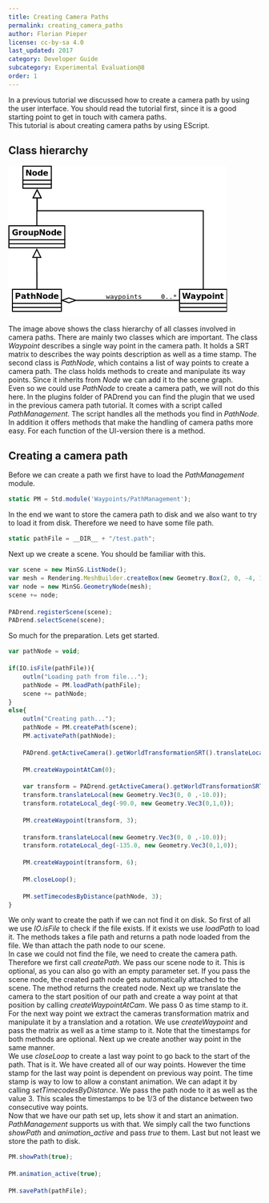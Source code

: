 ```yaml
---
title: Creating Camera Paths
permalink: creating_camera_paths
author: Florian Pieper
license: cc-by-sa 4.0
last_updated: 2017
category: Developer Guide
subcategory: Experimental Evaluation@8
order: 1
---
```

<!------------------------------------------------------------------------------------------------
This work is licensed under the Creative Commons Attribution-ShareAlike 4.0 International License.
 To view a copy of this license, visit http://creativecommons.org/licenses/by-sa/4.0/.
 Author: Florian Pieper (fpieper@mail.uni-paderborn.de)
 PADrend Version 1.0.0
------------------------------------------------------------------------------------------------->

In a previous tutorial we discussed how to create a camera path by using the user interface.
You should read the tutorial first, since it is a good starting point to get in touch with camera paths.  
This tutorial is about creating camera paths by using EScript.

## Class hierarchy

![Class hierarchy](path_class_diagramm.png)

The image above shows the class hierarchy of all classes involved in camera paths.
There are mainly two classes which are important.
The class _Waypoint_ describes a single way point in the camera path.
It holds a SRT matrix to describes the way points description as well as a time stamp.
The second class is _PathNode_, which contains a list of way points to create a camera path.
The class holds methods to create and manipulate its way points.
Since it inherits from _Node_ we can add it to the scene graph.  
Even so we could use _PathNode_ to create a camera path, we will not do this here.
In the plugins folder of PADrend you can find the plugin that we used in the previous camera path tutorial.
It comes with a script called _PathManagement_.
The script handles all the methods you find in _PathNode_.
In addition it offers methods that make the handling of camera paths more easy.
For each function of the UI-version there is a method.

## Creating a camera path
Before we can create a path we first have to load the _PathManagement_ module.

<!---INCLUDE src=CameraPath.escript, start=14, end=14--->
<!---BEGINN_CODESECTION--->
<!---Automaticly generated section. Do not edit!!!--->
```js
static PM = Std.module('Waypoints/PathManagement');
```
<!---END_CODESECTION--->

In the end we want to store the camera path to disk and we also want to try to load it from disk.
Therefore we need to have some file path.

 <!---INCLUDE src=CameraPath.escript, start=15, end=15--->
<!---BEGINN_CODESECTION--->
<!---Automaticly generated section. Do not edit!!!--->
```js
static pathFile = __DIR__ + "/test.path";
```
<!---END_CODESECTION--->

 Next up we create a scene.
 You should be familiar with this.

 <!---INCLUDE src=CameraPath.escript, start=17, end=23--->
<!---BEGINN_CODESECTION--->
<!---Automaticly generated section. Do not edit!!!--->
```js
var scene = new MinSG.ListNode();
var mesh = Rendering.MeshBuilder.createBox(new Geometry.Box(2, 0, -4, 1, 1, 1));
var node = new MinSG.GeometryNode(mesh);
scene += node;

PADrend.registerScene(scene);
PADrend.selectScene(scene);
```
<!---END_CODESECTION--->

 So much for the preparation.
 Lets get started.

 <!---INCLUDE src=CameraPath.escript, start=25, end=55--->
<!---BEGINN_CODESECTION--->
<!---Automaticly generated section. Do not edit!!!--->
```js
var pathNode = void;

if(IO.isFile(pathFile)){
    outln("Loading path from file...");
    pathNode = PM.loadPath(pathFile);
    scene += pathNode;
}
else{
    outln("Creating path...");
    pathNode = PM.createPath(scene);
    PM.activatePath(pathNode);
    
    PADrend.getActiveCamera().getWorldTransformationSRT().translateLocal(new Geometry.Vec3(0, 1 ,0));
    
    PM.createWaypointAtCam(0);
    
    var transform = PADrend.getActiveCamera().getWorldTransformationSRT();
    transform.translateLocal(new Geometry.Vec3(0, 0 ,-10.0));
    transform.rotateLocal_deg(-90.0, new Geometry.Vec3(0,1,0));
    
    PM.createWaypoint(transform, 3);
    
    transform.translateLocal(new Geometry.Vec3(0, 0 ,-10.0));
    transform.rotateLocal_deg(-135.0, new Geometry.Vec3(0,1,0));
    
    PM.createWaypoint(transform, 6);
    
    PM.closeLoop();
    
    PM.setTimecodesByDistance(pathNode, 3);
}
```
<!---END_CODESECTION--->

 We only want to create the path if we can not find it on disk.
 So first of all we use _IO.isFile_ to check if the file exists.
 If it exists we use _loadPath_ to load it.
 The methods takes a file path and returns a path node loaded from the file.
 We than attach the path node to our scene.   
 In case we could not find the file, we need to create the camera path.
 Therefore we first call _createPath_.
 We pass our scene node to it.
 This is optional, as you can also go with an empty parameter set.
 If you pass the scene node, the created path node gets automatically attached to the scene.
 The method returns the created node.
 Next up we translate the camera to the start position of our path and create a way point at that position by calling _createWaypointAtCam_.
 We pass 0 as time stamp to it.  
 For the next way point we extract the cameras transformation matrix and manipulate it by a translation and a rotation.
 We use _createWaypoint_ and pass the matrix as well as a time stamp to it.
 Note that the timestamps for both methods are optional.
 Next up we create another way point in the same manner.   
 We use _closeLoop_ to create a last way point to go back to the start of the path.
 That is it.
 We have created all of our way points.
 However the time stamp for the last way point is dependent on previous way point.
 The time stamp is way to low to allow a constant animation.
 We can adapt it by calling _setTimecodesByDistance_.
 We pass the path node to it as well as the value 3.
 This scales the timestamps to be 1/3 of the distance between two consecutive way points.  
 Now that we have our path set up, lets show it and start an animation.
 _PathManagement_ supports us with that.
 We simply call the two functions _showPath_ and _animation_active_ and pass _true_ to them.
 Last but not least we store the path to disk.

  <!---INCLUDE src=CameraPath.escript, start=57, end=61--->
<!---BEGINN_CODESECTION--->
<!---Automaticly generated section. Do not edit!!!--->
```js
PM.showPath(true);

PM.animation_active(true);

PM.savePath(pathFile);
```
<!---END_CODESECTION--->
